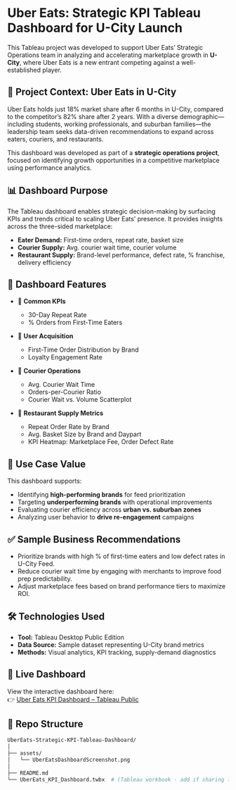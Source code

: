 # Uber Eats: Strategic KPI Tableau Dashboard for U-City Launch

This Tableau project was developed to support Uber Eats’ Strategic Operations team in analyzing and accelerating marketplace growth in **U-City**, where Uber Eats is a new entrant competing against a well-established player.

## 🎯 Project Context: Uber Eats in U-City

Uber Eats holds just 18% market share after 6 months in U-City, compared to the competitor’s 82% share after 2 years. With a diverse demographic—including students, working professionals, and suburban families—the leadership team seeks data-driven recommendations to expand across eaters, couriers, and restaurants.

This dashboard was developed as part of a **strategic operations project**, focused on identifying growth opportunities in a competitive marketplace using performance analytics.

## 📊 Dashboard Purpose

The Tableau dashboard enables strategic decision-making by surfacing KPIs and trends critical to scaling Uber Eats’ presence. It provides insights across the three-sided marketplace:

- **Eater Demand:** First-time orders, repeat rate, basket size  
- **Courier Supply:** Avg. courier wait time, courier volume  
- **Restaurant Supply:** Brand-level performance, defect rate, % franchise, delivery efficiency  

## 🧩 Dashboard Features

- 📌 **Common KPIs**  
  - 30-Day Repeat Rate  
  - % Orders from First-Time Eaters  

- 👥 **User Acquisition**  
  - First-Time Order Distribution by Brand  
  - Loyalty Engagement Rate  

- 🚴 **Courier Operations**  
  - Avg. Courier Wait Time  
  - Orders-per-Courier Ratio  
  - Courier Wait vs. Volume Scatterplot  

- 🍔 **Restaurant Supply Metrics**  
  - Repeat Order Rate by Brand  
  - Avg. Basket Size by Brand and Daypart  
  - KPI Heatmap: Marketplace Fee, Order Defect Rate  

## 🔎 Use Case Value

This dashboard supports:

- Identifying **high-performing brands** for feed prioritization  
- Targeting **underperforming brands** with operational improvements  
- Evaluating courier efficiency across **urban vs. suburban zones**  
- Analyzing user behavior to **drive re-engagement** campaigns  

## ✅ Sample Business Recommendations

- Prioritize brands with high % of first-time eaters and low defect rates in U-City Feed.  
- Reduce courier wait time by engaging with merchants to improve food prep predictability.  
- Adjust marketplace fees based on brand performance tiers to maximize ROI.  

## 🛠️ Technologies Used

- **Tool:** Tableau Desktop Public Edition  
- **Data Source:** Sample dataset representing U-City brand metrics  
- **Methods:** Visual analytics, KPI tracking, supply-demand diagnostics  

## 🔗 Live Dashboard

View the interactive dashboard here:  
👉 [Uber Eats KPI Dashboard – Tableau Public](https://public.tableau.com/app/profile/ashutosh.jagdale/viz/UberEatsStrategicKPIDashboard/UberEatsDashboard)

## 📁 Repo Structure

```bash
UberEats-Strategic-KPI-Tableau-Dashboard/
│
├── assets/
│   └── UberEatsDashboardScreenshot.png
│
├── README.md
└── UberEats_KPI_Dashboard.twbx  # (Tableau workbook - add if sharing locally)
